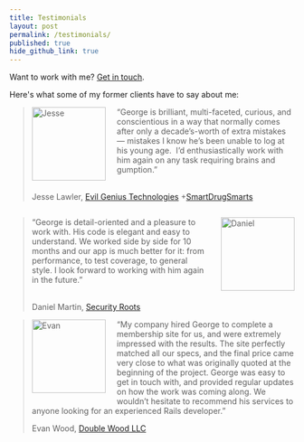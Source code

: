 ```yaml
---
title: Testimonials
layout: post
permalink: /testimonials/
published: true
hide_github_link: true
---
```


Want to work with me? [Get in touch](mailto:{{site.email}}).

Here's what some of my former clients have to say about me:

<blockquote>
  <img src="{{ site.url }}/images/jesse.jpg" alt="Jesse" style='float:left; margin: 0 20px 20px 0;' height="130px" width="130px">

  <p>“George is brilliant, multi-faceted, curious, and conscientious in a way that normally comes after only a decade’s-worth of extra mistakes — mistakes I know he’s been unable to log at his young age.  I’d enthusiastically work with him again on any task requiring brains and gumption.”</p>

  <p style="clear:both;">
    Jesse Lawler, <a href="https://itviec.com/companies/evil-genius-technologies-llc">Evil Genius Technologies</a> +<a href="http://smartdrugsmarts.com">SmartDrugSmarts</a>
  </p>
</blockquote>

<div style="clear:both;"></div>

<blockquote>
  <img src="{{ site.url }}/images/daniel.png" alt="Daniel" style='float:right; margin: 0 0 20px 20px;' height="130px" width="130px">

  <p>“George is detail-oriented and a pleasure to work with. His code is elegant and easy to understand. We worked side by side for 10 months and our app is much better for it: from performance, to test coverage, to general style. I look forward to working with him again in the future.”</p>

  <p style="clear:both;">
    Daniel Martin, <a href="https://dradisframework.com/index.html">Security Roots</a>
  </p>
</blockquote>

<blockquote>
  <img src="{{ site.url }}/images/evan.png" alt="Evan" style='float:left; margin: 0 20px 20px 0;' height="130px" width="130px">

  <p>
    “My company hired George to complete a membership site for us, and were extremely impressed with the results. The site perfectly matched all our specs, and the final price came very close to what was originally quoted at the beginning of the project. George was easy to get in touch with, and provided regular updates on how the work was coming along. We wouldn’t hesitate to recommend his services to anyone looking for an experienced Rails developer.”
  </p>

  <p style="clear:both;">
    Evan Wood, <a href="https://doublewoodsupplements.com/">Double Wood LLC</a>
  </p>
<blockquote>
